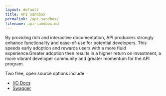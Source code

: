 ```yaml
---
layout: default
title: API Sandbox
permalink: /api-sandbox/
filename: api-sandbox.md
---
```


By providing rich and interactive documentation, API producers strongly enhance functionality and ease-of-use for potential developers. This speeds early adoption and rewards users with a more fluid experience.Greater adoption then results in a higher return on investment, a more vibrant developer community and greater momentum for the API program.

Two free, open source options include:

* [I/O Docs](https://github.com/project-open-data/iodocs)
* [Swagger](https://github.com/project-open-data/swagger-core)

